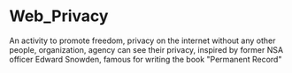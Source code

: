 # Web_Privacy
An activity to promote freedom, privacy on the internet without any other people, organization, agency can see their privacy, inspired by former NSA officer Edward Snowden, famous for writing the book "Permanent Record"
